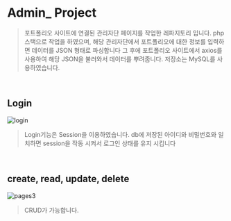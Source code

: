 # Admin_ Project

> 포트폴리오 사이트에 연결된 관리자단 페이지를 작업한 레파지토리 입니다.
> php 스택으로 작업을 하였으며, 해당 관리자단에서 포트폴리오에 대한 정보를 입력하면 데이터를 JSON 형태로 파싱합니다
> 그 후에 포트폴리오 사이트에서 axios를 사용하여 해당 JSON을 불러와서 데이터를 뿌려줍니다. 
> 저장소는 MySQL를 사용하였습니다. 

<br />

## Login
![login](https://user-images.githubusercontent.com/45189213/148248862-29a65da0-c699-4199-aa44-614dd80431a1.png)

> Login기능은 Session을 이용하였습니다. db에 저장된 아이디와 비밀번호와 일치하면 session을 작동 시켜서 로그인 상태를 유지 시킵니다

<br /> 

## create, read, update, delete 
![pages3](https://user-images.githubusercontent.com/45189213/148249152-7f7b0da4-1bb3-4b82-b0c2-0b0b64bdf68d.png)

> CRUD가 가능합니다. 
